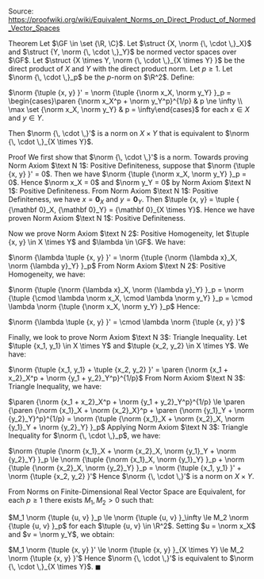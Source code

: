 # 

Source: https://proofwiki.org/wiki/Equivalent_Norms_on_Direct_Product_of_Normed_Vector_Spaces

Theorem
Let $\GF \in \set {\R, \C}$. 
Let $\struct {X, \norm {\, \cdot \,}_X}$ and $\struct {Y, \norm {\, \cdot \,}_Y}$ be normed vector spaces over $\GF$.
Let $\struct {X \times Y, \norm {\, \cdot \,}_{X \times Y} }$ be the direct product of $X$ and $Y$ with the direct product norm. 
Let $p \ge 1$. 
Let $\norm {\, \cdot \,}_p$ be the $p$-norm on $\R^2$.
Define:

$\norm {\tuple {x, y} }' = \norm {\tuple {\norm x_X, \norm y_Y} }_p = \begin{cases}\paren {\norm x_X^p + \norm y_Y^p}^{1/p} & p \ne \infty \\ \max \set {\norm x_X, \norm y_Y} & p = \infty\end{cases}$
for each $x \in X$ and $y \in Y$. 

Then $\norm {\, \cdot \,}'$ is a norm on $X \times Y$ that is equivalent to $\norm {\, \cdot \,}_{X \times Y}$. 


Proof
We first show that $\norm {\, \cdot \,}'$ is a norm.
Towards proving Norm Axiom $\text N 1$: Positive Definiteness, suppose that $\norm {\tuple {x, y} }' = 0$. 
Then we have $\norm {\tuple {\norm x_X, \norm y_Y} }_p = 0$.
Hence $\norm x_X = 0$ and $\norm y_Y = 0$ by Norm Axiom $\text N 1$: Positive Definiteness.
From Norm Axiom $\text N 1$: Positive Definiteness, we have $x = {\mathbf 0}_X$ and $y = {\mathbf 0}_Y$. 
Then $\tuple {x, y} = \tuple { {\mathbf 0}_X, {\mathbf 0}_Y} = {\mathbf 0}_{X \times Y}$.
Hence we have proven Norm Axiom $\text N 1$: Positive Definiteness.

Now we prove Norm Axiom $\text N 2$: Positive Homogeneity, let $\tuple {x, y} \in X \times Y$ and $\lambda \in \GF$.
We have:

$\norm {\lambda \tuple {x, y} }' = \norm {\tuple {\norm {\lambda x}_X, \norm {\lambda y}_Y} }_p$
From Norm Axiom $\text N 2$: Positive Homogeneity, we have:

$\norm {\tuple {\norm {\lambda x}_X, \norm {\lambda y}_Y} }_p = \norm {\tuple {\cmod \lambda \norm x_X, \cmod \lambda \norm y_Y} }_p = \cmod \lambda \norm {\tuple {\norm x_X, \norm y_Y} }_p$
Hence:

$\norm {\lambda \tuple {x, y} }' = \cmod \lambda \norm {\tuple {x, y} }'$

Finally, we look to prove Norm Axiom $\text N 3$: Triangle Inequality. 
Let $\tuple {x_1, y_1} \in X \times Y$ and $\tuple {x_2, y_2} \in X \times Y$. 
We have:

$\norm {\tuple {x_1, y_1} + \tuple {x_2, y_2} }' = \paren {\norm {x_1 + x_2}_X^p + \norm {y_1 + y_2}_Y^p}^{1/p}$
From Norm Axiom $\text N 3$: Triangle Inequality, we have:

$\paren {\norm {x_1 + x_2}_X^p + \norm {y_1 + y_2}_Y^p}^{1/p} \le \paren {\paren {\norm {x_1}_X + \norm {x_2}_X}^p + \paren {\norm {y_1}_Y + \norm {y_2}_Y}^p}^{1/p} = \norm {\tuple {\norm {x_1}_X + \norm {x_2}_X, \norm {y_1}_Y + \norm {y_2}_Y} }_p$
Applying Norm Axiom $\text N 3$: Triangle Inequality for $\norm {\, \cdot \,}_p$, we have:

$\norm {\tuple {\norm {x_1}_X + \norm {x_2}_X, \norm {y_1}_Y + \norm {y_2}_Y} }_p \le \norm {\tuple {\norm {x_1}_X, \norm {y_1}_Y} }_p + \norm {\tuple {\norm {x_2}_X, \norm {y_2}_Y} }_p = \norm {\tuple {x_1, y_1} }' + \norm {\tuple {x_2, y_2} }'$
Hence $\norm {\, \cdot \,}'$ is a norm on $X \times Y$. 

From Norms on Finite-Dimensional Real Vector Space are Equivalent, for each $p \ge 1$ there exists $M_1, M_2 > 0$ such that:

$M_1 \norm {\tuple {u, v} }_p \le \norm {\tuple {u, v} }_\infty \le M_2 \norm {\tuple {u, v} }_p$
for each $\tuple {u, v} \in \R^2$. 
Setting $u = \norm x_X$ and $v = \norm y_Y$, we obtain:

$M_1 \norm {\tuple {x, y} }' \le \norm {\tuple {x, y} }_{X \times Y} \le M_2 \norm {\tuple {x, y} }'$
Hence $\norm {\, \cdot \,}'$ is equivalent to $\norm {\, \cdot \,}_{X \times Y}$.
$\blacksquare$





